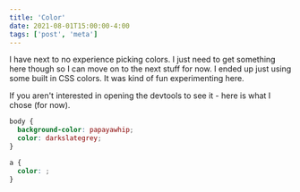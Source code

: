 ```yaml
---
title: 'Color'
date: 2021-08-01T15:00:00-4:00
tags: ['post', 'meta']
---
```


I have next to no experience picking colors. I just need to get something here
though so I can move on to the next stuff for now. I ended up just using some
built in CSS colors. It was kind of fun experimenting here.

If you aren't interested in opening the devtools to see it - here is what I
chose (for now).

```css
body {
  background-color: papayawhip;
  color: darkslategrey;
}

a {
  color: ;
}
```
